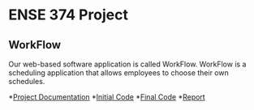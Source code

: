 # ENSE 374 Project
## WorkFlow

Our web-based software application is called WorkFlow. 
WorkFlow is a scheduling application that allows employees to choose their own schedules.

  *[Project Documentation](Getsched/documents/week01/readme.md)
  *[Initial Code](Getsched/prototypes/initial/readme.md)
  *[Final Code](Getsched/workflow.zip)
  *[Report](Getsched/REPORT.md)

